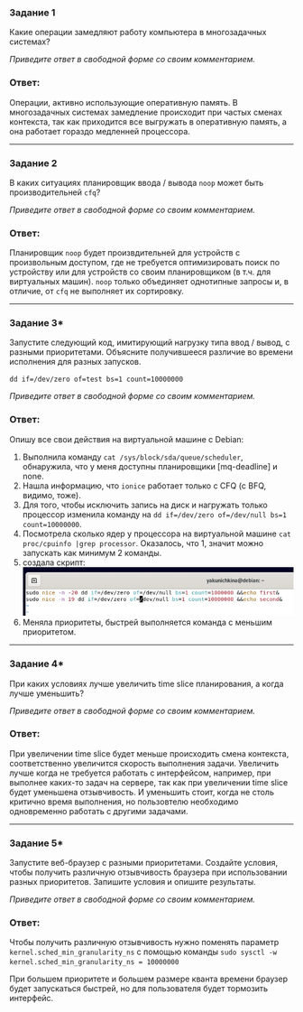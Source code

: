 ### Задание 1

Какие операции замедляют работу компьютера в многозадачных системах?

*Приведите ответ в свободной форме со своим комментарием.*

### Ответ:

Операции, активно использующие оперативную память. В многозадачных системах замедление происходит при частых сменах контекста, так как приходится все выгружать в оперативную память, а она работает гораздо медленней процессора.

---

### Задание 2

В каких ситуациях планировщик ввода / вывода `noop` может быть производительней `cfq`?

*Приведите ответ в свободной форме со своим комментарием.*

### Ответ:

Планировщик `noop` будет произвдительней для устройств с произвольным доступом, где не требуется оптимизировать поиск по устройству или для устройств со своим планировщиком (в т.ч. для виртуальных машин). `noop` только объединяет однотипные запросы и, в отличие, от `cfq` не выполняет их сортировку.

---

### Задание 3*

Запустите следующий код, имитирующий нагрузку типа ввод / вывод, с разными приоритетами. Объясните получившееся различие во времени исполнения для разных запусков.

    dd if=/dev/zero of=test bs=1 count=10000000

*Приведите ответ в свободной форме со своим комментарием.*

### Ответ:

Опишу все свои действия на виртуальной машине с Debian:

1) Выполнила команду `cat /sys/block/sda/queue/scheduler`, обнаружила, что у меня доступны планировщики [mq-deadline] и none.
2) Нашла информацию, что `ionice` работает только с CFQ (с BFQ, видимо, тоже).
3) Для того, чтобы исключить запись на диск и нагружать только процессор изменила команду на `dd if=/dev/zero of=/dev/null bs=1 count=10000000`.
4) Посмотрела сколько ядер у процессора на виртуальной машине `cat proc/cpuinfo |grep processor`. Оказалось, что 1, значит можно запускать как минимум 2 команды.
5) создала скрипт:
![Task3](/Module1/lesson7/task3.jpg "Задание 3")
6) Меняла приоритеты, быстрей выполняется команда с меньшим приоритетом.

---

### Задание 4*

При каких условиях лучше увеличить time slice планирования, а когда лучше уменьшить?

*Приведите ответ в свободной форме со своим комментарием.*

### Ответ:

При увеличении time slice будет меньше происходить смена контекста, соответственно увеличится скорость выполнения задачи. 
Увеличить лучше когда не требуется работать с интерфейсом, например, при выполнее каких-то задач на сервере, так как при увеличении time slice будет уменьшена отзывчивость.
И уменьшить стоит, когда не столь критично время выполнения, но пользовтелю необходимо одновременно работать с другими задачами.


------

### Задание 5*

Запустите веб-браузер с разными приоритетами. Создайте условия, чтобы получить различную отзывчивость браузера при использовании разных приоритетов. Запишите условия и опишите результаты.

*Приведите ответ в свободной форме со своим комментарием.*

### Ответ:

Чтобы получить различную отзывчивость нужно поменять параметр `kernel.sched_min_granularity_ns` с помощью команды `sudo sysctl -w kernel.sched_min_granularity_ns = 10000000`

При большем приоритете и большем размере кванта времени браузер будет запускаться быстрей, но для пользователя будет тормозить интерфейс.
